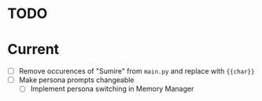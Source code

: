 # TODO

# Current

- [ ] Remove occurences of "Sumire" from `main.py` and replace with `{{char}}`
- [ ] Make persona prompts changeable
  - [ ] Implement persona switching in Memory Manager

